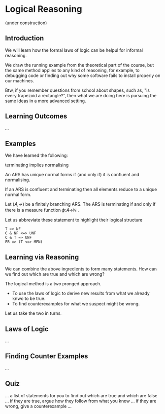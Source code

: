 # Logical Reasoning

(under construction)

## Introduction

We will learn how the formal laws of logic can be helpul for informal reasoning.

We draw the running example from the theoretical part of the course, but the same method applies to any kind of reasoning, for example, to debugging code or finding out why some software fails to install properly on our machines.

Btw, if you remember questions from school about shapes, such as, "is every trapezoid a rectangle?", then what we are doing here is pursuing the same ideas in a more advanced setting.

## Learning Outcomes

...

## Examples

We have learned the following:

terminating implies normalising

An ARS has unique normal forms if (and only if) it is confluent and normalising.

If an ARS is confluent and terminating then all elements reduce to a unique normal form.

Let (𝐴,→) be a finitely branching ARS. The ARS is terminating if and only if there is a measure function 𝜙:𝐴→ℕ .

Let us abbreviate these statement to highlight their logical structure

    T => NF
    C & NF <=> UNF
    C & T => UNF
    FB => (T <=> MFN)
    
## Learning via Reasoning

We can combine the above ingredients to form many statements. How can we find out which are true and which are wrong?

The logical method is a two pronged approach. 
- To use the laws of logic to derive new results from what we already knwo to be true. 
- To find counterexamples for what we suspect might be wrong.

Let us take the two in turns.
    
## Laws of Logic

...

## Finding Counter Examples

...

## Quiz

... a list of statements for you to find out which are true and which are false ... if they are true, argue how they follow from what you know ... if they are wrong, give a counterexample ...

